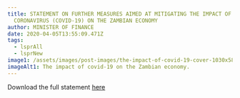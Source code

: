 ```yaml
---
title: STATEMENT ON FURTHER MEASURES AIMED AT MITIGATING THE IMPACT OF THE
  CORONAVIRUS (COVID-19) ON THE ZAMBIAN ECONOMY
author: MINISTER OF FINANCE
date: 2020-04-05T13:55:09.471Z
tags:
  - lsprAll
  - lsprNew
image1: /assets/images/post-images/the-impact-of-covid-19-cover-1030x584.jpg
imageAlt1: The impact of covid-19 on the Zambian economy.
---
```


Download the full statement [here](\assets\documents\statements\MOF-Statement-April-2020.pdf)
